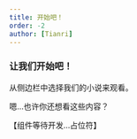 ```yaml
---
title: 开始吧！
order: -2
author: [Tianri]
---
```


### 让我们开始吧！

从侧边栏中选择我们的小说来观看。

嗯...也许你还想看这些内容？

【组件等待开发...占位符】
